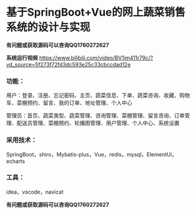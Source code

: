 # 基于SpringBoot+Vue的网上蔬菜销售系统的设计与实现

 **有问题或获取源码可以咨询QQ1760272627**
 
 **系统运行视频** 
https://www.bilibili.com/video/BV1im411r79c/?vd_source=5f273f72fd3dc593e25c33cbccdad12e
 
### 功能：
用户：登录、注册、忘记密码、主页、蔬菜信息、下单、蔬菜咨询、收藏、购物车、菜棚预约、留言、我的订单、地址管理、个人中心

管理员：首页、蔬菜类型、蔬菜管理、咨询管理、菜棚管理、留言咨询、订单管理、配送员管理、菜棚预约、轮播图管理、用户管理、个人中心、系统设置

### 采用技术：
SpringBoot，shiro，Mybatis-plus，Vue，redis，mysql，ElementUi，echarts

### 工具：
idea，vscode，navicat

 **有问题或获取源码可以咨询QQ1760272627**
